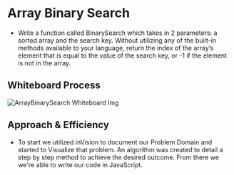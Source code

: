 # Array Binary Search

* Write a function called BinarySearch which takes in 2 parameters: a sorted array and the search key. Without utilizing any of the built-in methods available to your language, return the index of the array’s element that is equal to the value of the search key, or -1 if the element is not in the array.

## Whiteboard Process

![ArrayBinarySearch Whiteboard Img](./Screenshot%202022-11-29%20at%203.24.19%20PM.jpg)

## Approach & Efficiency

* To start we utilized inVision to document our Problem Domain and started to Visualize that problem. An algorithm was created to detail a step by step method to achieve the desired outcome. From there we we're able to write our code in JavaScript.
